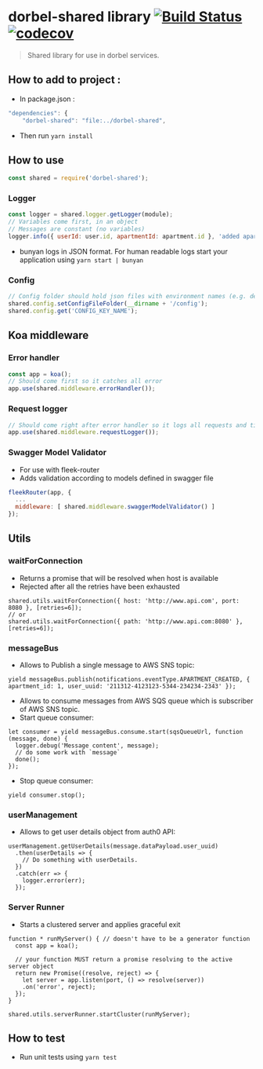 # dorbel-shared library [![Build Status](https://semaphoreci.com/api/v1/dorbel-tech/dorbel-shared/branches/master/badge.svg)](https://semaphoreci.com/dorbel-tech/dorbel-shared) [![codecov](https://codecov.io/gh/dorbel-tech/dorbel-shared/branch/master/graph/badge.svg)](https://codecov.io/gh/dorbel-tech/dorbel-shared)
> Shared library for use in dorbel services.

## How to add to project :
- In package.json :
```js
"dependencies": {
    "dorbel-shared": "file:../dorbel-shared",
```
- Then run ``yarn install``

## How to use
```js
const shared = require('dorbel-shared');
```
### Logger
```js
const logger = shared.logger.getLogger(module);
// Variables come first, in an object
// Messages are constant (no variables)
logger.info({ userId: user.id, apartmentId: apartment.id }, 'added apartment');
```
- bunyan logs in JSON format. For human readable logs start your application using ``yarn start | bunyan``
### Config
```js
// Config folder should hold json files with environment names (e.g. development.json)
shared.config.setConfigFileFolder(__dirname + '/config');
shared.config.get('CONFIG_KEY_NAME');
```

## Koa middleware

### Error handler
```js
const app = koa();
// Should come first so it catches all error
app.use(shared.middleware.errorHandler());
```

### Request logger
```js
// Should come right after error handler so it logs all requests and times the entire flow
app.use(shared.middleware.requestLogger());
```

### Swagger Model Validator
- For use with fleek-router
- Adds validation according to models defined in swagger file
```js
fleekRouter(app, {
  ...
  middleware: [ shared.middleware.swaggerModelValidator() ]
});
```

## Utils

### waitForConnection
- Returns a promise that will be resolved when host is available
- Rejected after all the retries have been exhausted
```
shared.utils.waitForConnection({ host: 'http://www.api.com', port: 8080 }, [retries=6]);
// or
shared.utils.waitForConnection({ path: 'http://www.api.com:8080' }, [retries=6]);
```

### messageBus
- Allows to Publish a single message to AWS SNS topic:
```
yield messageBus.publish(notifications.eventType.APARTMENT_CREATED, { apartment_id: 1, user_uuid: '211312-4123123-5344-234234-2343' });
```
- Allows to consume messages from AWS SQS queue which is subscriber of AWS SNS topic.
- Start queue consumer:
```
let consumer = yield messageBus.consume.start(sqsQueueUrl, function (message, done) {
  logger.debug('Message content', message);
  // do some work with `message`
  done();
});
```
- Stop queue consumer:
```
yield consumer.stop();
```

### userManagement
- Allows to get user details object from auth0 API:
```
userManagement.getUserDetails(message.dataPayload.user_uuid)
  .then(userDetails => {
    // Do something with userDetails.
  })
  .catch(err => {
    logger.error(err);
  });
```

### Server Runner
- Starts a clustered server and applies graceful exit
```
function * runMyServer() { // doesn't have to be a generator function
  const app = koa();

  // your function MUST return a promise resolving to the active server object
  return new Promise((resolve, reject) => {
    let server = app.listen(port, () => resolve(server))
    .on('error', reject);
  });
}

shared.utils.serverRunner.startCluster(runMyServer);
```

## How to test
- Run unit tests using ``yarn test``

